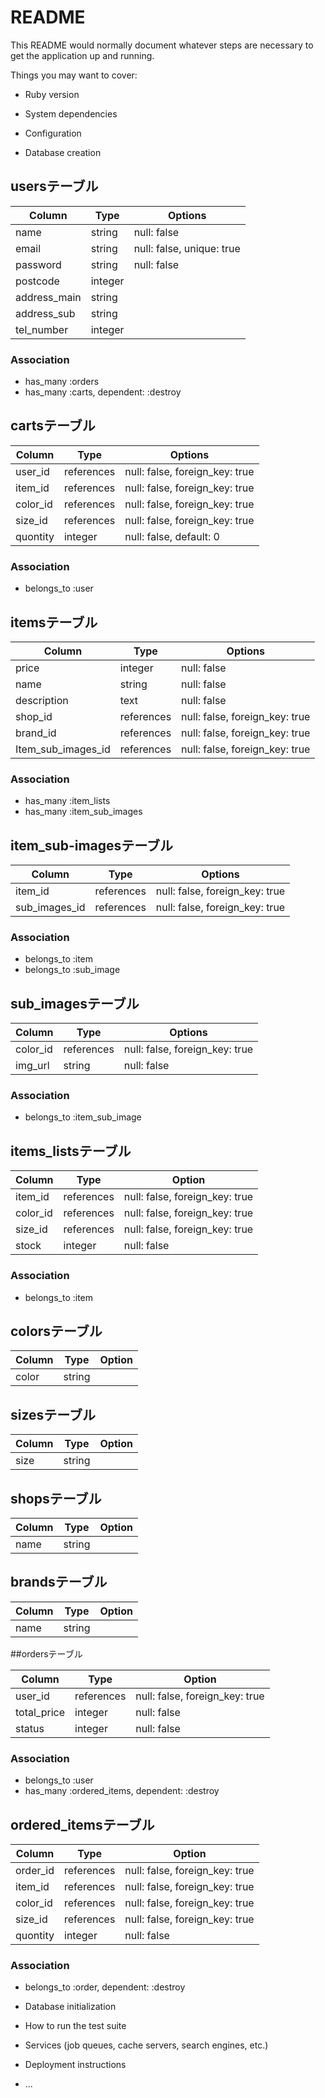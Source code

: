 # README

This README would normally document whatever steps are necessary to get the
application up and running.

Things you may want to cover:

* Ruby version

* System dependencies

* Configuration

* Database creation

## usersテーブル

|Column|Type|Options|
|------|----|-------|
|name|string|null: false|
|email|string|null: false, unique: true|
|password|string|null: false|
|postcode|integer|
|address_main|string|
|address_sub|string|
|tel_number|integer|

### Association
- has_many :orders
- has_many :carts, dependent: :destroy

## cartsテーブル

|Column|Type|Options|
|------|----|-------|
|user_id|references|null: false, foreign_key: true|
|item_id|references|null: false, foreign_key: true|
|color_id|references|null: false, foreign_key: true|
|size_id|references|null: false, foreign_key: true|
|quontity|integer|null: false, default: 0|

### Association
- belongs_to :user

## itemsテーブル

|Column|Type|Options|
|------|----|-------|
|price|integer|null: false|
|name|string|null: false|
|description|text|null: false|
|shop_id|references|null: false, foreign_key: true|
|brand_id|references|null: false, foreign_key: true|
|Item_sub_images_id|references|null: false, foreign_key: true|

### Association
- has_many :item_lists
- has_many :item_sub_images

## item_sub-imagesテーブル

|Column|Type|Options|
|------|----|-------|
|item_id|references|null: false, foreign_key: true|
|sub_images_id|references|null: false, foreign_key: true|

### Association
- belongs_to :item
- belongs_to :sub_image

## sub_imagesテーブル

|Column|Type|Options|
|------|----|-------|
|color_id|references|null: false, foreign_key: true|
|img_url|string|null: false|

### Association
- belongs_to :item_sub_image

## items_listsテーブル

|Column|Type|Option|
|------|----|------|
|item_id|references|null: false, foreign_key: true|
|color_id|references|null: false, foreign_key: true|
|size_id|references|null: false, foreign_key: true|
|stock|integer|null: false|

### Association
- belongs_to :item

## colorsテーブル

|Column|Type|Option|
|------|----|------|
|color|string|

## sizesテーブル

|Column|Type|Option|
|------|----|------|
|size|string|

## shopsテーブル

|Column|Type|Option|
|------|----|------|
|name|string|

## brandsテーブル

|Column|Type|Option|
|------|----|------|
|name|string|

##ordersテーブル

|Column|Type|Option|
|------|----|------|
|user_id|references|null: false, foreign_key: true|
|total_price|integer|null: false|
|status|integer|null: false|

### Association
- belongs_to :user
- has_many :ordered_items, dependent: :destroy

## ordered_itemsテーブル

|Column|Type|Option|
|------|----|------|
|order_id|references|null: false, foreign_key: true|
|item_id|references|null: false, foreign_key: true|
|color_id|references|null: false, foreign_key: true|
|size_id|references|null: false, foreign_key: true|
|quontity|integer|null: false|

### Association
- belongs_to :order, dependent: :destroy

* Database initialization

* How to run the test suite

* Services (job queues, cache servers, search engines, etc.)

* Deployment instructions

* ...
